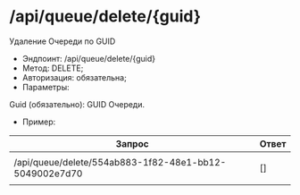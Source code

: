 # /api/queue/delete/{guid}

Удаление Очереди по GUID

* Эндпоинт: /api/queue/delete/{guid}&#x20;
* Метод: DELETE;
* Авторизация: обязательна;
* Параметры:

Guid (обязательно): GUID Очереди.

* Пример:

| Запрос                                                  | Ответ                |
| ------------------------------------------------------- | -------------------- |
| /api/queue/delete/554ab883-1f82-48e1-bb12-5049002e7d70  | <p>  []</p><p>  </p> |
